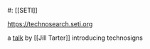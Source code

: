 #: [[SETI]]

https://technosearch.seti.org 

a [talk](https://psu.mediaspace.kaltura.com/media/Technosignatures%3A%20What%20are%20they%20How%20might%20we%20find%20them/1_d8jiy8vr) by [[Jill Tarter]] introducing technosigns

